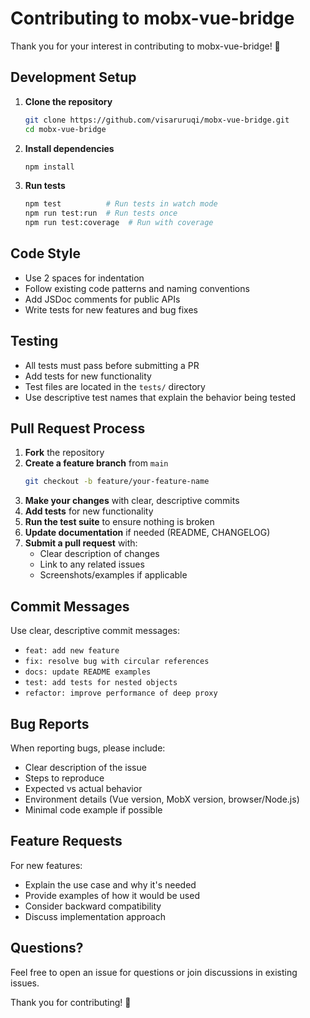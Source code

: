 # Contributing to mobx-vue-bridge

Thank you for your interest in contributing to mobx-vue-bridge! 🎉

## Development Setup

1. **Clone the repository**
   ```bash
   git clone https://github.com/visaruruqi/mobx-vue-bridge.git
   cd mobx-vue-bridge
   ```

2. **Install dependencies**
   ```bash
   npm install
   ```

3. **Run tests**
   ```bash
   npm test          # Run tests in watch mode
   npm run test:run  # Run tests once
   npm run test:coverage  # Run with coverage
   ```

## Code Style

- Use 2 spaces for indentation
- Follow existing code patterns and naming conventions
- Add JSDoc comments for public APIs
- Write tests for new features and bug fixes

## Testing

- All tests must pass before submitting a PR
- Add tests for new functionality
- Test files are located in the `tests/` directory
- Use descriptive test names that explain the behavior being tested

## Pull Request Process

1. **Fork** the repository
2. **Create a feature branch** from `main`
   ```bash
   git checkout -b feature/your-feature-name
   ```
3. **Make your changes** with clear, descriptive commits
4. **Add tests** for new functionality
5. **Run the test suite** to ensure nothing is broken
6. **Update documentation** if needed (README, CHANGELOG)
7. **Submit a pull request** with:
   - Clear description of changes
   - Link to any related issues
   - Screenshots/examples if applicable

## Commit Messages

Use clear, descriptive commit messages:
- `feat: add new feature`
- `fix: resolve bug with circular references`
- `docs: update README examples`
- `test: add tests for nested objects`
- `refactor: improve performance of deep proxy`

## Bug Reports

When reporting bugs, please include:
- Clear description of the issue
- Steps to reproduce
- Expected vs actual behavior
- Environment details (Vue version, MobX version, browser/Node.js)
- Minimal code example if possible

## Feature Requests

For new features:
- Explain the use case and why it's needed
- Provide examples of how it would be used
- Consider backward compatibility
- Discuss implementation approach

## Questions?

Feel free to open an issue for questions or join discussions in existing issues.

Thank you for contributing! 🚀